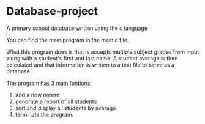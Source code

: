 # Database-project
A primary school database written using the c language

You can find the main program in the main.c file.

What this program does is that is accepts multiple subject grades from input along with a student's first and last name. A student average is then calculated and that information is written to a text file to serve as a database.

The program has 3 main funtions:

1) add a new record
2) genorate a report of all students
3) sort and display all students by average
4) terminate the program.
